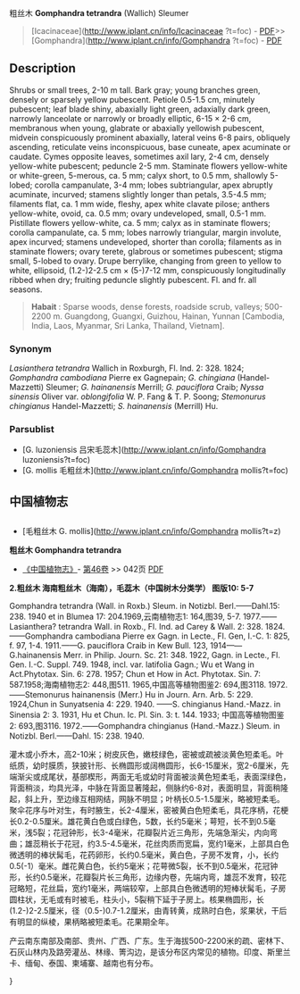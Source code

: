 粗丝木 **Gomphandra tetrandra** (Wallich) Sleumer

> [Icacinaceae](http://www.iplant.cn/info/Icacinaceae ?t=foc) - [PDF](http://iplant.cn/foc/pdf/Icacinaceae.pdf)>>[Gomphandra](http://www.iplant.cn/info/Gomphandra ?t=foc) - [PDF](http://www.iplant.cn/foc/pdf/Gomphandra.pdf)

## Description

Shrubs or small trees, 2-10 m tall. Bark gray; young branches green, densely or sparsely yellow pubescent. Petiole 0.5-1.5 cm, minutely pubescent; leaf blade shiny, abaxially light green, adaxially dark green, narrowly lanceolate or narrowly or broadly elliptic, 6-15 × 2-6 cm, membranous when young, glabrate or abaxially yellowish pubescent, midvein conspicuously prominent abaxially, lateral veins 6-8 pairs, obliquely ascending, reticulate veins inconspicuous, base cuneate, apex acuminate or caudate. Cymes opposite leaves, sometimes axil lary, 2-4 cm, densely yellow-white pubescent; peduncle 2-5 mm. Staminate flowers yellow-white or white-green, 5-merous, ca. 5 mm; calyx short, to 0.5 mm, shallowly 5-lobed; corolla campanulate, 3-4 mm; lobes subtriangular, apex abruptly acuminate, incurved; stamens slightly longer than petals, 3.5-4.5 mm; filaments flat, ca. 1 mm wide, fleshy, apex white clavate pilose; anthers yellow-white, ovoid, ca. 0.5 mm; ovary undeveloped, small, 0.5-1 mm. Pistillate flowers yellow-white, ca. 5 mm; calyx as in staminate flowers; corolla campanulate, ca. 5 mm; lobes narrowly triangular, margin involute, apex incurved; stamens undeveloped, shorter than corolla; filaments as in staminate flowers; ovary terete, glabrous or sometimes pubescent; stigma small, 5-lobed to ovary. Drupe berrylike, changing from green to yellow to white, ellipsoid, (1.2-)2-2.5 cm × (5-)7-12 mm, conspicuously longitudinally ribbed when dry; fruiting peduncle slightly pubescent. Fl. and fr. all seasons.

> **Habait** : 
> Sparse woods, dense forests, roadside scrub, valleys; 500-2200 m. Guangdong, Guangxi, Guizhou, Hainan, Yunnan [Cambodia, India, Laos, Myanmar, Sri Lanka, Thailand, Vietnam].

### Synonym
*Lasianthera tetrandra* Wallich in Roxburgh, Fl. Ind. 2: 328. 1824; *Gomphandra cambodiana* Pierre ex Gagnepain; *G. chingiana* (Handel-Mazzetti) Sleumer; *G. hainanensis* Merrill; *G. pauciflora* Craib; *Nyssa sinensis* Oliver var. *oblongifolia* W. P. Fang & T. P. Soong; *Stemonurus chingianus* Handel-Mazzetti; *S. hainanensis* (Merrill) Hu.

### Parsublist

* [G.  luzoniensis  吕宋毛蕊木](http://www.iplant.cn/info/Gomphandra luzoniensis?t=foc)
* [G.  mollis  毛粗丝木](http://www.iplant.cn/info/Gomphandra mollis?t=foc)

## 中国植物志

## 
* [毛粗丝木  G.  mollis](http://www.iplant.cn/info/Gomphandra mollis?t=z)

**粗丝木 Gomphandra tetrandra**

* [《中国植物志》](http://www.iplant.cn/frps)- [第46卷](http://www.iplant.cn/frps/vol/46) >> 042页 [PDF](http://www.iplant.cn/frps/pdf/46/042.PDF)

**2.粗丝木 海南粗丝木（海南），毛蕊木（中国树木分类学） 图版10: 5-7**

Gomphandra tetrandra (Wall. in Roxb.) Sleum. in Notizbl. Berl.——Dahl.15: 238. 1940 et in Blumea 17: 204.1969,云南植物志1: 164,图39, 5-7. 1977.——Lasianthera? tetrandra Wall. in Roxb., Fl. Ind. ad Carey & Wall. 2: 328. 1824.——Gomphandra cambodiana Pierre ex Gagn. in Lecte., Fl. Gen, I.-C. 1: 825, f. 97, 1-4. 1911.——G. pauciflora Craib in Kew Bull. 123, 1914——G.hainanensis Merr. in Philip. Journ. Sc. 21: 348. 1922, Gagn. in Lecte., Fl. Gen. I.-C. Suppl. 749. 1948, incl. var. latifolia Gagn.; Wu et Wang in Act.Phytotax. Sin. 6: 278. 1957; Chun et How in Act. Phytotax. Sin. 7: 587.1958;海南植物志2: 448,图511. 1965,中国高等植物图鉴2: 694,图3118. 1972.——Stemonurus hainanensis (Merr.) Hu in Journ. Arn. Arb. 5: 229. 1924,Chun in Sunyatsenia 4: 229. 1940. ——S. chingianus Hand.-Mazz. in Sinensia 2: 3. 1931, Hu et Chun. Ic. Pl. Sin. 3: t. 144. 1933; 中国高等植物图鉴2: 693,图3116. 1972.——Gomphandra chingianus (Hand.-Mazz.) Sleum. in Notizbl. Berl.——Dahl. 15: 238. 1940.

灌木或小乔木，高2-10米；树皮灰色，嫩枝绿色，密被或疏被淡黄色短柔毛。叶纸质，幼时膜质，狭披针形、长椭圆形或阔椭圆形，长6-15厘米，宽2-6厘米，先端渐尖或成尾状，基部楔形，两面无毛或幼时背面被淡黄色短柔毛，表面深绿色，背面稍淡，均具光泽，中脉在背面显著隆起，侧脉约6-8对，表面明显，背面稍隆起，斜上升，至边缘互相网结，网脉不明显；叶柄长0.5-1.5厘米，略被短柔毛。聚伞花序与叶对生，有时腋生，长2-4厘米，密被黄白色短柔毛，具花序柄，花梗长0.2-0.5厘米。雄花黄白色或白绿色，5数，长约5毫米；萼短，长不到0.5毫米，浅5裂；花冠钟形，长3-4毫米，花瓣裂片近三角形，先端急渐尖，内向弯曲；雄蕊稍长于花冠，约3.5-4.5毫米，花丝肉质而宽扁，宽约1毫米，上部具白色微透明的棒状髯毛，花药卵形，长约0.5毫米，黄白色，子房不发育，小，长约0.5(-1）毫米。雌花黄白色，长约5毫米；花萼微5裂，长不到0.5毫米，花冠钟形，长约0.5毫米，花瓣裂片长三角形，边缘内卷，先端内弯，雄蕊不发育，较花冠略短，花丝扁，宽约1毫米，两端较窄，上部具白色微透明的短棒状髯毛，子房圆柱状，无毛或有时被毛，柱头小，5裂稍下延于子房上。核果椭圆形，长(1.2-)2-2.5厘米，径（0.5-)0.7-1.2厘米，由青转黄，成熟时白色，浆果状，干后有明显的纵棱，果柄略被短柔毛。花果期全年。

产云南东南部及南部、贵州、广西、广东。生于海拔500-2200米的疏、密林下、石灰山林内及路旁灌丛、林缘、箐沟边，是该分布区内常见的植物。印度、斯里兰卡、缅甸、泰国、柬埔寨、越南也有分布。

}